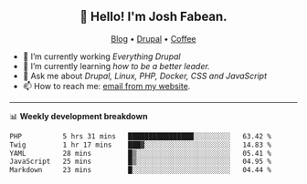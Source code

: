 <h2 align="center">👋 Hello! I'm Josh Fabean.</h2>
<p align="center">
  <a href="https://joshfabean.com">Blog</a> •
  <a href="https://www.drupal.org/u/joshfabean">Drupal</a> •
  <a href="https://www.buymeacoffee.com/LSxne6Yr4">Coffee</a>
</p>

- 🔭 I’m currently working *Everything Drupal*
- 🌱 I’m currently learning *how to be a better leader.*
- 💬 Ask me about *Drupal, Linux, PHP, Docker, CSS and JavaScript*
- 📫 How to reach me: [email from my website](https://joshfabean.com).

-------

📊 **Weekly development breakdown**
<!--START_SECTION:waka-->

```txt
PHP          5 hrs 31 mins   ████████████████░░░░░░░░░   63.42 %
Twig         1 hr 17 mins    ███▓░░░░░░░░░░░░░░░░░░░░░   14.83 %
YAML         28 mins         █▒░░░░░░░░░░░░░░░░░░░░░░░   05.41 %
JavaScript   25 mins         █▒░░░░░░░░░░░░░░░░░░░░░░░   04.95 %
Markdown     23 mins         █░░░░░░░░░░░░░░░░░░░░░░░░   04.44 %
```

<!--END_SECTION:waka-->

<!--
**fabean/fabean** is a ✨ _special_ ✨ repository because its `README.md` (this file) appears on your GitHub profile.

Here are some ideas to get you started:

- 🔭 I’m currently working on ...
- 🌱 I’m currently learning ...
- 👯 I’m looking to collaborate on ...
- 🤔 I’m looking for help with ...
- 💬 Ask me about ...
- 📫 How to reach me: ...
- 😄 Pronouns: ...
- ⚡ Fun fact: ...
-->
